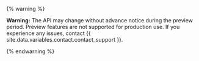 {% warning %}

**Warning:** The API may change without advance notice during the preview period. Preview features are not supported for production use. If you experience any issues, contact {{ site.data.variables.contact.contact_support }}.

{% endwarning %}
